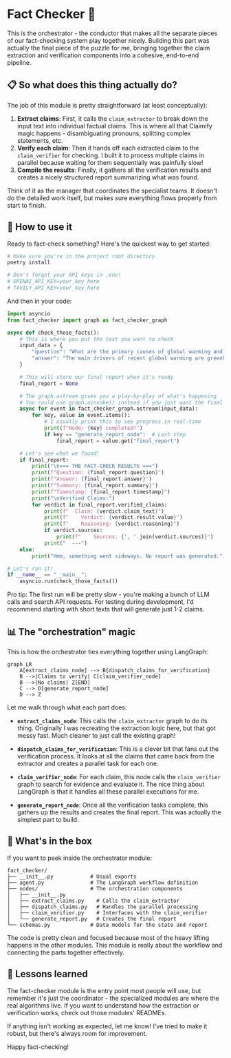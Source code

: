 # Fact Checker 🚦

This is the orchestrator - the conductor that makes all the separate pieces of our fact-checking system play together nicely. Building this part was actually the final piece of the puzzle for me, bringing together the claim extraction and verification components into a cohesive, end-to-end pipeline.

## 📋 So what does this thing actually do?

The job of this module is pretty straightforward (at least conceptually): 

1.  **Extract claims**: First, it calls the `claim_extractor` to break down the input text into individual factual claims. This is where all that Claimify magic happens - disambiguating pronouns, splitting complex statements, etc.
2.  **Verify each claim**: Then it hands off each extracted claim to the `claim_verifier` for checking. I built it to process multiple claims in parallel because waiting for them sequentially was painfully slow!
3.  **Compile the results**: Finally, it gathers all the verification results and creates a nicely structured report summarizing what was found.

Think of it as the manager that coordinates the specialist teams. It doesn't do the detailed work itself, but makes sure everything flows properly from start to finish.

## 🚀 How to use it

Ready to fact-check something? Here's the quickest way to get started:

```bash
# Make sure you're in the project root directory
poetry install

# Don't forget your API keys in .env!
# OPENAI_API_KEY=your_key_here
# TAVILY_API_KEY=your_key_here
```

And then in your code:

```python
import asyncio
from fact_checker import graph as fact_checker_graph

async def check_those_facts():
    # This is where you put the text you want to check
    input_data = {
        "question": "What are the primary causes of global warming and what does the IPCC state about human contribution?",
        "answer": "The main drivers of recent global warming are greenhouse gas emissions from burning fossil fuels, deforestation, and industrial activities. The IPCC has stated that human activities have warmed the planet by about 1.0°C since pre-industrial times.",
    }

    # This will store our final report when it's ready
    final_report = None

    # The graph.astream gives you a play-by-play of what's happening
    # You could use graph.ainvoke() instead if you just want the final result
    async for event in fact_checker_graph.astream(input_data):
        for key, value in event.items():
            # I usually print this to see progress in real-time
            print(f"Node: {key} completed!")
            if key == "generate_report_node":  # Last step
                final_report = value.get("final_report")

    # Let's see what we found!
    if final_report:
        print("\n=== THE FACT-CHECK RESULTS ===")
        print(f"Question: {final_report.question}")
        print(f"Answer: {final_report.answer}")
        print(f"Summary: {final_report.summary}")
        print(f"Timestamp: {final_report.timestamp}")
        print("\nVerified Claims:")
        for verdict in final_report.verified_claims:
            print(f"  Claim: {verdict.claim_text}")
            print(f"    Verdict: {verdict.result.value}")
            print(f"    Reasoning: {verdict.reasoning}")
            if verdict.sources:
                print(f"    Sources: {', '.join(verdict.sources)}")
            print("  ---")
    else:
        print("Hmm, something went sideways. No report was generated.")

# Let's run it!
if __name__ == "__main__":
    asyncio.run(check_those_facts())
```

Pro tip: The first run will be pretty slow - you're making a bunch of LLM calls and search API requests. For testing during development, I'd recommend starting with short texts that will generate just 1-2 claims.

## 📊 The "orchestration" magic

This is how the orchestrator ties everything together using LangGraph:

```mermaid
graph LR
    A[extract_claims_node] --> B{dispatch_claims_for_verification}
    B -->|Claims to verify| C[claim_verifier_node]
    B -->|No claims| Z[END]
    C --> D[generate_report_node]
    D --> Z
```

Let me walk through what each part does:

-   **`extract_claims_node`**: This calls the `claim_extractor` graph to do its thing. Originally I was recreating the extraction logic here, but that got messy fast. Much cleaner to just call the existing graph!

-   **`dispatch_claims_for_verification`**: This is a clever bit that fans out the verification process. It looks at all the claims that came back from the extractor and creates a parallel task for each one. 

-   **`claim_verifier_node`**: For each claim, this node calls the `claim_verifier` graph to search for evidence and evaluate it. The nice thing about LangGraph is that it handles all these parallel executions for me.

-   **`generate_report_node`**: Once all the verification tasks complete, this gathers up the results and creates the final report. This was actually the simplest part to build.


## 📂 What's in the box

If you want to peek inside the orchestrator module:

```
fact_checker/
├── __init__.py            # Usual exports
├── agent.py               # The LangGraph workflow definition
├── nodes/                 # The orchestration components
│   ├── __init__.py
│   ├── extract_claims.py    # Calls the claim_extractor
│   ├── dispatch_claims.py   # Handles the parallel processing
│   ├── claim_verifier.py    # Interfaces with the claim_verifier
│   └── generate_report.py   # Creates the final report
└── schemas.py             # Data models for the state and report
```

The code is pretty clean and focused because most of the heavy lifting happens in the other modules. This module is really about the workflow and connecting the parts together effectively.

## 📝 Lessons learned

The fact-checker module is the entry point most people will use, but remember it's just the coordinator - the specialized modules are where the real algorithms live. If you want to understand how the extraction or verification works, check out those modules' READMEs.

If anything isn't working as expected, let me know! I've tried to make it robust, but there's always room for improvement.

Happy fact-checking!
